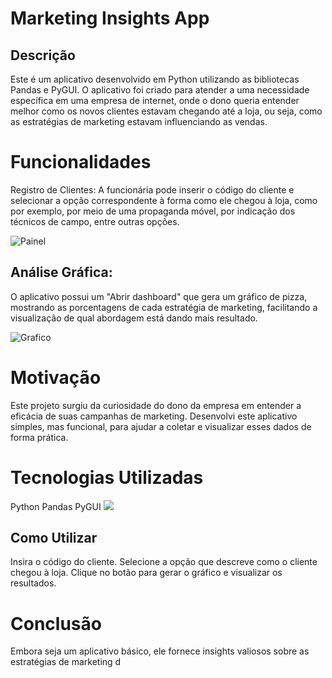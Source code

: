 # Marketing Insights App

## Descrição
Este é um aplicativo desenvolvido em Python utilizando as bibliotecas Pandas e PyGUI. O aplicativo foi criado para atender a uma necessidade específica em uma empresa de internet, onde o dono queria entender melhor como os novos clientes estavam chegando até a loja, ou seja, como as estratégias de marketing estavam influenciando as vendas.

# Funcionalidades 
Registro de Clientes: 
A funcionária pode inserir o código do cliente e selecionar a opção correspondente à forma como ele chegou à loja, como por exemplo, por meio de uma propaganda móvel, por indicação dos técnicos de campo, entre outras opções.

![Painel](https://github.com/user-attachments/assets/47477015-9860-4fd8-ac75-d02fd224876b)

## Análise Gráfica: 
O aplicativo possui um "Abrir dashboard" que gera um gráfico de pizza, mostrando as porcentagens de cada estratégia de marketing, facilitando a visualização de qual abordagem está dando mais resultado.

![Grafico](https://github.com/user-attachments/assets/312ded2f-3ae6-4163-924f-6b46f8b48c32)

# Motivação
Este projeto surgiu da curiosidade do dono da empresa em entender a eficácia de suas campanhas de marketing. Desenvolvi este aplicativo simples, mas funcional, para ajudar a coletar e visualizar esses dados de forma prática.

# Tecnologias Utilizadas
Python 
Pandas
PyGUI
![](https://img.icons8.com/?size=100&id=hGdCwhSHUe6L&format=png&color=000000)

## Como Utilizar
Insira o código do cliente.
Selecione a opção que descreve como o cliente chegou à loja.
Clique no botão para gerar o gráfico e visualizar os resultados.
# Conclusão
Embora seja um aplicativo básico, ele fornece insights valiosos sobre as estratégias de marketing d
